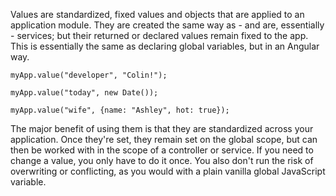 Values are standardized, fixed values and objects that are applied to an application module.  They are created the same way as - and are, essentially - services; but their returned or declared values remain fixed to the app.  This is essentially the same as declaring global variables, but in an Angular way.

	myApp.value("developer", "Colin!");

	myApp.value("today", new Date());

	myApp.value("wife", {name: "Ashley", hot: true});

The major benefit of using them is that they are standardized across your application. Once they're set, they remain set on the global scope, but can then be worked with in the scope of a controller or service. If you need to change a value, you only have to do it once.  You also don't run the risk of overwriting or conflicting, as you would with a plain vanilla global JavaScript variable.